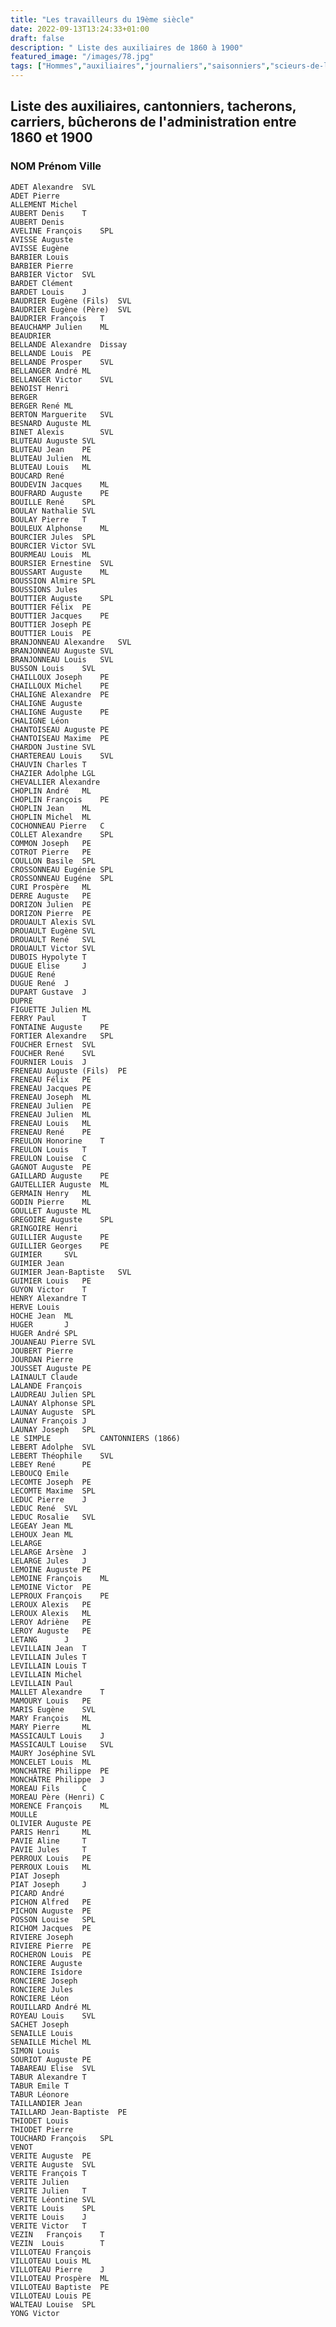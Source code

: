 ```yaml
---
title: "Les travailleurs du 19ème siècle"
date: 2022-09-13T13:24:33+01:00
draft: false
description: " Liste des auxiliaires de 1860 à 1900"
featured_image: "/images/78.jpg"
tags: ["Hommes","auxiliaires","journaliers","saisonniers","scieurs-de-long","artisans-du-bois"]
---
```


## Liste des auxiliaires, cantonniers, tacherons, carriers, bûcherons de l'administration entre 1860 et 1900

### NOM Prénom Ville

	ADET Alexandre	SVL				
	ADET Pierre						
	ALLEMENT Michel					
	AUBERT Denis	T				
	AUBERT Denis					
	AVELINE François	SPL				
	AVISSE Auguste					
	AVISSE Eugène					
	BARBIER Louis					
	BARBIER Pierre					
	BARBIER Victor	SVL				
	BARDET Clément					
	BARDET Louis	J				
	BAUDRIER Eugène (Fils)	SVL				
	BAUDRIER Eugène (Père)	SVL				
	BAUDRIER François	T				
	BEAUCHAMP Julien	ML				
	BEAUDRIER						
	BELLANDE Alexandre	Dissay				
	BELLANDE Louis	PE				
	BELLANDE Prosper	SVL				
	BELLANGER André	ML				
	BELLANGER Victor	SVL				
	BENOIST Henri					
	BERGER
	BERGER René	ML				
	BERTON Marguerite	SVL				
	BESNARD Auguste	ML				
	BINET Alexis		SVL				
	BLUTEAU Auguste	SVL				
	BLUTEAU Jean	PE				
	BLUTEAU Julien	ML				
	BLUTEAU Louis	ML				
	BOUCARD René					
	BOUDEVIN Jacques	ML				
	BOUFRARD Auguste	PE				
	BOUILLE René	SPL				
	BOULAY Nathalie	SVL				
	BOULAY Pierre	T				
	BOULEUX Alphonse	ML				
	BOURCIER Jules	SPL				
	BOURCIER Victor	SVL				
	BOURMEAU Louis	ML				
	BOURSIER Ernestine	SVL				
	BOUSSART Auguste	ML				
	BOUSSION Almire	SPL				
	BOUSSIONS Jules					
	BOUTTIER Auguste	SPL				
	BOUTTIER Félix	PE				
	BOUTTIER Jacques	PE				
	BOUTTIER Joseph	PE				
	BOUTTIER Louis	PE				
	BRANJONNEAU Alexandre	SVL				
	BRANJONNEAU Auguste	SVL				
	BRANJONNEAU Louis	SVL				
	BUSSON Louis	SVL				
	CHAILLOUX Joseph	PE				
	CHAILLOUX Michel	PE				
	CHALIGNE Alexandre	PE				
	CHALIGNE Auguste					
	CHALIGNE Auguste	PE				
	CHALIGNE Léon					
	CHANTOISEAU Auguste	PE				
	CHANTOISEAU Maxime	PE				
	CHARDON Justine	SVL				
	CHARTEREAU Louis	SVL				
	CHAUVIN Charles	T				
	CHAZIER Adolphe	LGL				
	CHEVALLIER Alexandre					
	CHOPLIN André	ML				
	CHOPLIN François	PE				
	CHOPLIN Jean	ML				
	CHOPLIN Michel	ML				
	COCHONNEAU Pierre	C				
	COLLET Alexandre	SPL				
	COMMON Joseph	PE				
	COTROT Pierre	PE				
	COULLON Basile	SPL				
	CROSSONNEAU Eugénie	SPL				
	CROSSONNEAU Eugéne	SPL				
	CURI Prospère	ML				
	DERRE Auguste	PE				
	DORIZON Julien	PE				
	DORIZON Pierre	PE				
	DROUAULT Alexis	SVL				
	DROUAULT Eugène	SVL				
	DROUAULT René	SVL				
	DROUAULT Victor	SVL				
	DUBOIS Hypolyte	T				
	DUGUE Elise		J				
	DUGUE René					
	DUGUE René	J				
	DUPART Gustave	J				
	DUPRE
	FIGUETTE Julien	ML
	FERRY Paul		T				
	FONTAINE Auguste	PE				
	FORTIER Alexandre	SPL				
	FOUCHER Ernest	SVL				
	FOUCHER René	SVL				
	FOURNIER Louis	J				
	FRENEAU Auguste (Fils)	PE				
	FRENEAU Félix	PE				
	FRENEAU Jacques	PE				
	FRENEAU Joseph	ML				
	FRENEAU Julien	PE				
	FRENEAU Julien	ML				
	FRENEAU Louis	ML				
	FRENEAU René	PE				
	FREULON Honorine	T				
	FREULON Louis	T				
	FREULON Louise	C				
	GAGNOT Auguste	PE				
	GAILLARD Auguste	PE				
	GAUTELLIER Auguste	ML				
	GERMAIN Henry	ML				
	GODIN Pierre	ML				
	GOULLET Auguste	ML				
	GREGOIRE Auguste	SPL				
	GRINGOIRE Henri					
	GUILLIER Auguste	PE				
	GUILLIER Georges	PE				
	GUIMIER		SVL				
	GUIMIER Jean					
	GUIMIER Jean-Baptiste	SVL				
	GUIMIER Louis	PE				
	GUYON Victor	T				
	HENRY Alexandre	T				
	HERVE Louis					
	HOCHE Jean	ML				
	HUGER		J				
	HUGER André	SPL				
	JOUANEAU Pierre	SVL				
	JOUBERT Pierre					
	JOURDAN Pierre					
	JOUSSET Auguste	PE				
	LAINAULT Claude					
	LALANDE François					
	LAUDREAU Julien	SPL				
	LAUNAY Alphonse	SPL				
	LAUNAY Auguste	SPL				
	LAUNAY François	J				
	LAUNAY Joseph	SPL				
	LE SIMPLE			CANTONNIERS (1866)		
	LEBERT Adolphe	SVL				
	LEBERT Théophile	SVL				
	LEBEY René		PE				
	LEBOUCQ Emile					
	LECOMTE Joseph	PE				
	LECOMTE Maxime	SPL				
	LEDUC Pierre	J				
	LEDUC René	SVL				
	LEDUC Rosalie	SVL				
	LEGEAY Jean	ML				
	LEHOUX Jean	ML				
	LELARGE		
	LELARGE Arsène	J				
	LELARGE Jules	J				
	LEMOINE Auguste	PE				
	LEMOINE François	ML				
	LEMOINE Victor	PE				
	LEPROUX François	PE				
	LEROUX Alexis	PE				
	LEROUX Alexis	ML				
	LEROY Adriène	PE				
	LEROY Auguste	PE				
	LETANG		J				
	LEVILLAIN Jean	T				
	LEVILLAIN Jules	T				
	LEVILLAIN Louis	T				
	LEVILLAIN Michel					
	LEVILLAIN Paul					
	MALLET Alexandre	T				
	MAMOURY Louis	PE				
	MARIS Eugène	SVL				
	MARY François	ML				
	MARY Pierre		ML				
	MASSICAULT Louis	J				
	MASSICAULT Louise	SVL				
	MAURY Joséphine	SVL				
	MONCELET Louis	ML
	MONCHATRE Philippe	PE				
	MONCHÂTRE Philippe	J				
	MOREAU Fils 	C				
	MOREAU Père (Henri)	C				
	MORENCE François	ML				
	MOULLE
	OLIVIER Auguste	PE				
	PARIS Henri		ML
	PAVIE Aline		T				
	PAVIE Jules		T				
	PERROUX Louis	PE				
	PERROUX Louis	ML				
	PIAT Joseph						
	PIAT Joseph		J				
	PICARD André					
	PICHON Alfred	PE				
	PICHON Auguste	PE				
	POSSON Louise	SPL				
	RICHOM Jacques	PE				
	RIVIERE Joseph					
	RIVIERE Pierre	PE				
	ROCHERON Louis	PE				
	RONCIERE Auguste					
	RONCIERE Isidore					
	RONCIERE Joseph					
	RONCIERE Jules					
	RONCIERE Léon					
	ROUILLARD André	ML				
	ROYEAU Louis	SVL				
	SACHET Joseph					
	SENAILLE Louis					
	SENAILLE Michel	ML				
	SIMON Louis						
	SOURIOT Auguste	PE				
	TABAREAU Elise	SVL				
	TABUR Alexandre	T				
	TABUR Emile	T				
	TABUR Léonore					
	TAILLANDIER Jean					
	TAILLARD Jean-Baptiste	PE				
	THIODET Louis					
	THIODET Pierre					
	TOUCHARD François	SPL	 			
	VENOT
	VERITE Auguste	PE				
	VERITE Auguste	SVL				
	VERITE François	T				
	VERITE Julien					
	VERITE Julien	T				
	VERITE Léontine	SVL				
	VERITE Louis	SPL				
	VERITE Louis	J				
	VERITE Victor	T				
	VEZIN   François	T				
	VEZIN  Louis		T				
	VILLOTEAU François					
	VILLOTEAU Louis	ML				
	VILLOTEAU Pierre	J				
	VILLOTEAU Prospère	ML				
	VILLOTEAU Baptiste	PE				
	VILLOTEAU Louis	PE				
	WALTEAU Louise	SPL				
	YONG Victor			
